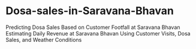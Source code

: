 # Dosa-sales-in-Saravana-Bhavan
Predicting Dosa Sales Based on Customer Footfall at Saravana Bhavan 
Estimating Daily Revenue at Saravana Bhavan Using Customer Visits, Dosa Sales, and Weather Conditions
